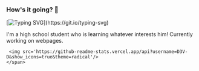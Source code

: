 ### How's it going? 👋
[![Typing SVG](https://readme-typing-svg.herokuapp.com?color=%23F7931D&lines=I+am+a+programmer.;I+am+a+high+school+student.;I+am+learning.)](https://git.io/typing-svg)

<html>
  <head></head>
  <body>
    <span>
    I'm a high school student who is learning whatever interests him! Currently working on webpages.
      
     <img src='https://github-readme-stats.vercel.app/api?username=D3V-D&show_icons=true&theme=radical'/>
    </span>

    
    
  </body>
</html>

